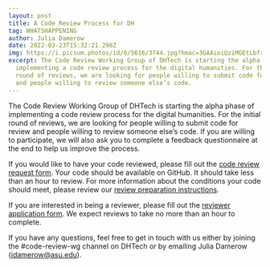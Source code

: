 ```yaml
---
layout: post
title: A Code Review Process for DH
tag: WHATSHAPPENING
author: Julia Damerow
date: 2022-03-23T15:32:21.298Z
img: https://i.picsum.photos/id/0/5616/3744.jpg?hmac=3GAAioiQziMGEtLbfrdbcoenXoWAW-zlyEAMkfEdBzQ
excerpt: The Code Review Working Group of DHTech is starting the alpha phase of
  implementing a code review process for the digital humanities. For the initial
  round of reviews, we are looking for people willing to submit code for review
  and people willing to review someone else’s code.
---
```

The Code Review Working Group of DHTech is starting the alpha phase of implementing a code review process for the digital humanities. For the initial round of reviews, we are looking for people willing to submit code for review and people willing to review someone else’s code. If you are willing to participate, we will also ask you to complete a feedback questionnaire at the end to help us improve the process. 

If you would like to have your code reviewed, please fill out the [code review request form](https://forms.gle/DKmsBSNsUY35nr6x9). Your code should be available on GitHub. It should take less than an hour to review. For more information about the conditions your code should meet, please review our [review preparation instructions](https://github.com/DHCodeReview/DHCodeReview/wiki/Authors:-Preparing-a-Code-Review).

If you are interested in being a reviewer, please fill out the [reviewer application form](https://forms.gle/PepxF6U64AT2Y5TZA). We expect reviews to take no more than an hour to complete. 

If you have any questions, feel free to get in touch with us either by joining the #code-review-wg channel on DHTech or by emailing Julia Damerow (jdamerow@asu.edu).